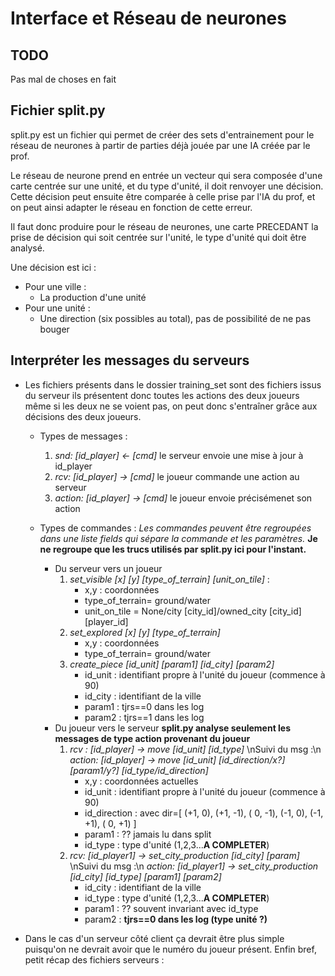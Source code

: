 # Interface et Réseau de neurones

## TODO

  Pas mal de choses en fait

## Fichier split.py

split.py est un fichier qui permet de créer des sets d'entrainement pour le réseau de neurones à partir de parties déjà jouée par une IA créée par le prof.

Le réseau de neurone prend en entrée un vecteur qui sera composée d'une carte centrée sur une unité, et du type d'unité, il doit renvoyer une décision. Cette décision peut ensuite être comparée à celle prise par l'IA du prof, et on peut ainsi adapter le réseau en fonction de cette erreur.

Il faut donc produire pour le réseau de neurones, une carte PRECEDANT la prise de décision qui soit centrée sur l'unité, le type d'unité qui doit être analysé.

Une décision est ici :
  * Pour une ville :
      * La production d'une unité
  * Pour une unité :
      * Une direction (six possibles au total), pas de possibilité de ne pas bouger


## Interpréter les messages du serveurs

* Les fichiers présents dans le dossier training_set sont des fichiers issus du serveur ils présentent donc toutes les actions des deux joueurs même si les deux ne se voient pas, on peut donc s'entraîner grâce aux décisions des deux joueurs.

    * Types de messages :
        1. *snd: \[id_player\] <- \[cmd\]* le serveur envoie une mise à jour à id_player
        2. *rcv: \[id_player\] -> \[cmd\]* le joueur commande une action au serveur
        3. *action: \[id_player\] -> \[cmd\]* le joueur envoie précisémenet son action

    * Types de commandes : *Les commandes peuvent être regroupées dans une liste fields qui sépare la commande et les paramètres.* **Je ne regroupe que les trucs utilisés par split.py ici pour l'instant.**
        * Du serveur vers un joueur
            1. *set_visible \[x\] \[y\] \[type_of_terrain\] \[unit_on_tile\]* :
                - x,y : coordonnées
                - type_of_terrain= ground/water
                - unit_on_tile = None/city \[city_id\]/owned_city \[city_id\] \[player_id\]
            2. *set_explored \[x\] \[y\] \[type_of_terrain\]*
                - x,y : coordonnées
                - type_of_terrain= ground/water
            3. *create_piece \[id_unit\] \[param1\] \[id_city\] \[param2\]*
                - id_unit : identifiant propre à l'unité du joueur (commence à 90)
                - id_city : identifiant de la ville
                - param1 : tjrs==0 dans les log
                - param2 : tjrs==1 dans les log
        * Du joueur vers le serveur **split.py analyse seulement les messages de type action provenant du joueur**
            1. *rcv : \[id_player\] -> move \[id_unit\] \[id_type\]* \nSuivi du msg :\n
               *action: \[id_player\] -> move \[id_unit\] \[id_direction/x?\] \[param1/y?\] \[id_type/id_direction\]*
                - x,y : coordonnées actuelles
                - id_unit : identifiant propre à l'unité du joueur (commence à 90)
                - id_direction : avec dir=[ (+1,  0), (+1, -1), ( 0, -1), (-1,  0), (-1, +1), ( 0, +1) ]
                - param1 : ?? jamais lu dans split
                - id_type : type d'unité (1,2,3...**A COMPLETER**)
            2. *rcv: \[id_player1\] -> set_city_production \[id_city\] \[param\]* \nSuivi du msg :\n
               *action: \[id_player1\] -> set_city_production \[id_city\] \[id_type\] \[param1\] \[param2\]*
               - id_city : identifiant de la ville
               - id_type : type d'unité (1,2,3...**A COMPLETER**)
               - param1 : ?? souvent invariant avec id_type
               - param2 : **tjrs==0 dans les log (type unité ?)**



* Dans le cas d'un serveur côté client ça devrait être plus simple puisqu'on ne devrait avoir que le numéro du joueur présent. Enfin bref, petit récap des fichiers serveurs :
